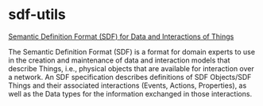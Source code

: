 # sdf-utils

[Semantic Definition Format (SDF) for Data and Interactions of Things](https://ietf-wg-asdf.github.io/SDF/sdf.html)

The Semantic Definition Format (SDF) is a format for domain experts to use in
the creation and maintenance of data and interaction models that describe Things,
i.e., physical objects that are available for interaction over a network.
An SDF specification describes definitions of SDF Objects/SDF Things and their
associated interactions (Events, Actions, Properties), as well as the Data types
for the information exchanged in those interactions.

